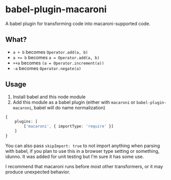 # babel-plugin-macaroni

A babel plugin for transforming code into macaroni-supported code.

## What?
- `a + b` becomes `Operator.add(a, b)`
- `a += b` becomes `a = Operator.add(a, b)`
- `++a` becomes `(a = Operator.increment(a))`
- `-a` becomes `Operator.negate(a)`

## Usage

1. Install babel and this node module
2. Add this module as a babel plugin (either with `macaroni` or `babel-plugin-macaroni`, babel will do name normalization)


```typescript
{
    plugins: [
        ['macaroni', { importType: 'require' }]
    ]
}
``` 

You can also pass `skipImport: true` to not import anything when parsing with babel, if you plan to use this in a browser type setting or something, idunno. It was added for unit testing but I'm sure it has some use.

I recommend that macaroni runs before most other transformers, or it may produce unexpected behavior.